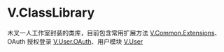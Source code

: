 # V.ClassLibrary

木叉一人工作室封装的类库，目前包含常用扩展方法 [V.Common.Extensions](https://www.nuget.org/packages/V.Common.Extensions)、OAuth 授权登录 [V.User.OAuth](https://www.nuget.org/packages/V.User.OAuth)、用户模块 [V.User](https://www.nuget.org/packages/V.User)